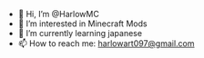 - 👋 Hi, I’m @HarlowMC
- 👀 I’m interested in Minecraft Mods
- 🌱 I’m currently learning japanese
- 📫 How to reach me: harlowart097@gmail.com

<!---
HarlowMC/HarlowMC is a ✨ special ✨ repository because its `README.md` (this file) appears on your GitHub profile.
You can click the Preview link to take a look at your changes.
--->
